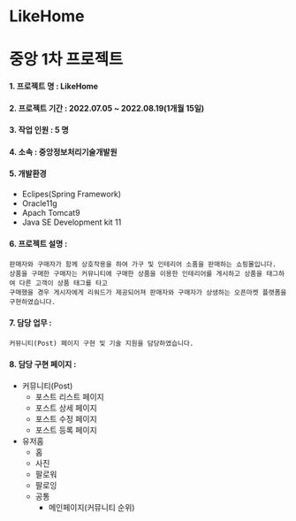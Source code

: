 # LikeHome
중앙 1차 프로젝트
================

#### 1. 프로젝트 명 : LikeHome

#### 2. 프로젝트 기간 : 2022.07.05 ~ 2022.08.19(1개월 15일)

#### 3. 작업 인원 : 5 명

#### 4. 소속 : 중앙정보처리기술개발원

#### 5. 개발환경
   - Eclipes(Spring Framework) 
   - Oracle11g 
   - Apach Tomcat9
   - Java SE Development kit 11

#### 6. 프로젝트 설명 : 
    판매자와 구매자가 함께 상호작용을 하여 가구 및 인테리어 소품을 판매하는 쇼핑몰입니다.
    상품을 구매한 구매자는 커뮤니티에 구매한 상품을 이용한 인테리어를 게시하고 상품을 태그하여 다른 고객이 상품 태그를 타고 
    구매했을 경우 게시자에게 리워드가 제공되어져 판매자와 구매자가 상생하는 오픈마켓 플랫폼을 구현하였습니다.

#### 7. 담당 업무 : 
    커뮤니티(Post) 페이지 구현 및 기술 지원을 담당하였습니다.

#### 8. 담당 구현 페이지 :

 - 커뮤니티(Post)
      * 포스트 리스트 페이지
      * 포스트 상세 페이지
      * 포스트 수정 페이지
      * 포스트 등록 페이지
 - 유저홈
      * 홈
      * 사진
      * 팔로워
      * 팔로잉
   - 공통
      * 메인페이지(커뮤니티 순위)
